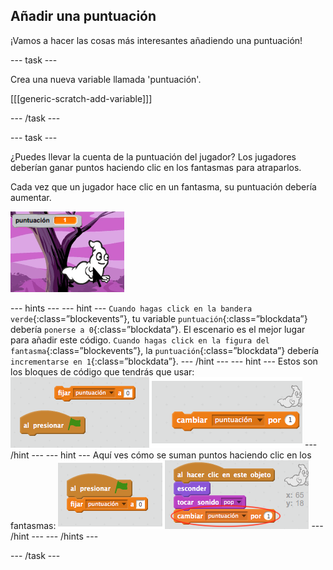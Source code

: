 ## Añadir una puntuación

¡Vamos a hacer las cosas más interesantes añadiendo una puntuación!

\--- task \---

Crea una nueva variable llamada 'puntuación'.

[[[generic-scratch-add-variable]]]

\--- /task \---

\--- task \---

¿Puedes llevar la cuenta de la puntuación del jugador? Los jugadores deberían ganar puntos haciendo clic en los fantasmas para atraparlos.

Cada vez que un jugador hace clic en un fantasma, su puntuación debería aumentar.

![Incrementar la puntuación](images/ghost-score-test.png)

\--- hints \--- \--- hint \--- `Cuando hagas click en la bandera verde`{:class=”blockevents”}, tu variable `puntuación`{:class=”blockdata”} debería `ponerse a 0`{:class=”blockdata”}. El escenario es el mejor lugar para añadir este código. `Cuando hagas click en la figura del fantasma`{:class=”blockevents”}, la `puntuación`{:class=”blockdata”} debería `incrementarse en 1`{:class=”blockdata”}. \--- /hint \--- \--- hint \--- Estos son los bloques de código que tendrás que usar: ![screenshot](images/ghost-score-blocks.png) \--- /hint \--- \--- hint \--- Aquí ves cómo se suman puntos haciendo clic en los fantasmas: ![screenshot](images/ghost-score-code.png) \--- /hint \--- \--- /hints \---

\--- /task \---